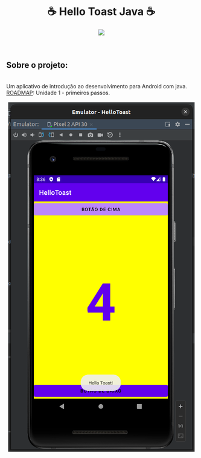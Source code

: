 <div align="center">
    <h1>☕ Hello Toast Java ☕</h1>
</div>

<div align="center">
    <a href="https://github.com/romulodeoliveira/Hello-Toast/blob/main/LICENSE.md"><img src="https://img.shields.io/github/license/romulodeoliveira/Hello-Toast.svg"></a>
</div>

<br>
<br>
<h2>Sobre o projeto:</h2>

<br>
Um aplicativo de introdução ao desenvolvimento para Android com java.

<br>
<a href="https://developer.android.com/courses/fundamentals-training/overview-v2?authuser=4&hl=pt-br">ROADMAP</a>: Unidade 1 - primeiros passos.

<br>
<br>
<div align="center">
    <img src="https://github.com/romulodeoliveira/Hello-Toast/blob/main/readmeimg/img1.png">
</div>
